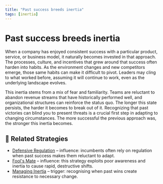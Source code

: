 ```yaml
---
title: "Past success breeds inertia"
tags: [inertia]
---
```


# Past success breeds inertia

When a company has enjoyed consistent success with a particular product, service, or business model, it naturally becomes invested in that approach. The processes, culture, and incentives that grew around that success often harden into habits. As the environment changes and new competitors emerge, those same habits can make it difficult to pivot. Leaders may cling to what worked before, assuming it will continue to work, even as the underlying landscape evolves.

This inertia stems from a mix of fear and familiarity. Teams are reluctant to abandon revenue streams that have historically performed well, and organizational structures can reinforce the status quo. The longer this state persists, the harder it becomes to break out of it. Recognizing that past victories can blind you to present threats is a crucial first step in adapting to changing circumstances.
The more successful the previous approach was, the stronger this inertia becomes.

## 🔀 Related Strategies

- [Defensive Regulation](/strategies/defensive/defensive-regulation) – influence: incumbents often rely on regulation when past success makes them reluctant to adapt.
- [Fool's Mate](/strategies/attacking/fool-s-mate) – influence: this strategy exploits poor awareness and inertia to cause rapid, destructive shifts.
- [Managing Inertia](/strategies/defensive/managing-inertia) – trigger: recognising when past wins create resistance to necessary change.
